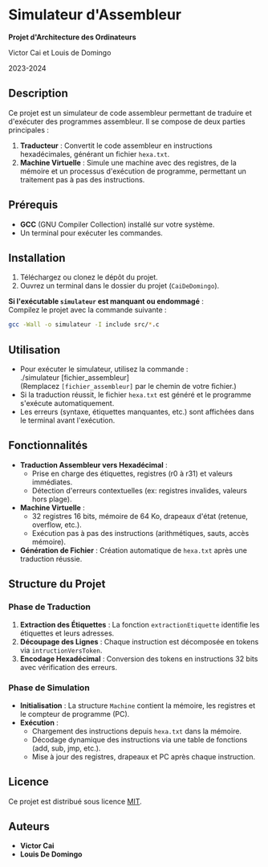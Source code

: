 # Simulateur d'Assembleur  
**Projet d'Architecture des Ordinateurs**  

Victor Cai et Louis de Domingo  

2023-2024  

## Description  
Ce projet est un simulateur de code assembleur permettant de traduire et d'exécuter des programmes assembleur. Il se compose de deux parties principales :  
1. **Traducteur** : Convertit le code assembleur en instructions hexadécimales, générant un fichier `hexa.txt`.  
2. **Machine Virtuelle** : Simule une machine avec des registres, de la mémoire et un processus d'exécution de programme, permettant un traitement pas à pas des instructions.  

## Prérequis  
- **GCC** (GNU Compiler Collection) installé sur votre système.  
- Un terminal pour exécuter les commandes.  

## Installation  
1. Téléchargez ou clonez le dépôt du projet.  
2. Ouvrez un terminal dans le dossier du projet (`CaiDeDomingo`).  

**Si l'exécutable `simulateur` est manquant ou endommagé** :  
Compilez le projet avec la commande suivante : 
```bash 
gcc -Wall -o simulateur -I include src/*.c  
```
## Utilisation  
- Pour exécuter le simulateur, utilisez la commande :  
  ./simulateur [fichier_assembleur]  
  (Remplacez `[fichier_assembleur]` par le chemin de votre fichier.)  
- Si la traduction réussit, le fichier `hexa.txt` est généré et le programme s'exécute automatiquement.  
- Les erreurs (syntaxe, étiquettes manquantes, etc.) sont affichées dans le terminal avant l'exécution.  

## Fonctionnalités  
- **Traduction Assembleur vers Hexadécimal** :  
  - Prise en charge des étiquettes, registres (r0 à r31) et valeurs immédiates.  
  - Détection d'erreurs contextuelles (ex: registres invalides, valeurs hors plage).  
- **Machine Virtuelle** :  
  - 32 registres 16 bits, mémoire de 64 Ko, drapeaux d'état (retenue, overflow, etc.).  
  - Exécution pas à pas des instructions (arithmétiques, sauts, accès mémoire).  
- **Génération de Fichier** : Création automatique de `hexa.txt` après une traduction réussie.  

## Structure du Projet  
### Phase de Traduction  
1. **Extraction des Étiquettes** : La fonction `extractionEtiquette` identifie les étiquettes et leurs adresses.  
2. **Découpage des Lignes** : Chaque instruction est décomposée en tokens via `intructionVersToken`.  
3. **Encodage Hexadécimal** : Conversion des tokens en instructions 32 bits avec vérification des erreurs.  

### Phase de Simulation  
- **Initialisation** : La structure `Machine` contient la mémoire, les registres et le compteur de programme (PC).  
- **Exécution** :  
  - Chargement des instructions depuis `hexa.txt` dans la mémoire.  
  - Décodage dynamique des instructions via une table de fonctions (add, sub, jmp, etc.).  
  - Mise à jour des registres, drapeaux et PC après chaque instruction.  

## Licence  
Ce projet est distribué sous licence [MIT](https://fr.wikipedia.org/wiki/Licence_MIT).  

## Auteurs  
- **Victor Cai**  
- **Louis De Domingo**  
